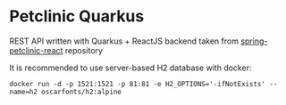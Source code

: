 # Petclinic Quarkus

REST API written with Quarkus + ReactJS backend taken from [spring-petclinic-react](https://github.com/spring-petclinic/spring-petclinic-reactjs) repository

It is recommended to use server-based H2 database with docker:

```
docker run -d -p 1521:1521 -p 81:81 -e H2_OPTIONS='-ifNotExists' --name=h2 oscarfonts/h2:alpine
```

